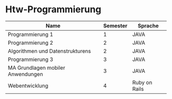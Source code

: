 # Htw-Programmierung

| Name        | Semester        | Sprache        |
| ------------- | ------------ | ------------|        
| Programmierung 1      | 1 | JAVA        |
| Programmierung 2      | 2 |   JAVA        |
| Algorithmen und Datenstrukturens | 2 |   JAVA        |
| Programmierung 3 | 3 |   JAVA        |
| MA Grundlagen mobiler Anwendungen | 3 |   JAVA        |
| Webentwicklung | 4 |   Ruby on Rails        |
